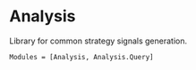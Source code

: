 # Analysis
Library for common strategy signals generation.

```@autodocs
Modules = [Analysis, Analysis.Query]
```

